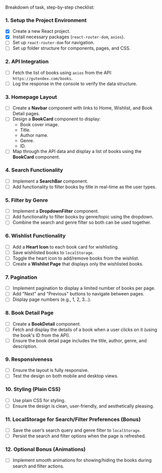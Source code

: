 Breakdown of task, step-by-step checklist:

### 1. **Setup the Project Environment**

- [x] Create a new React project.
- [x] Install necessary packages (`react-router-dom`, `axios`).
- [ ] Set up `react-router-dom` for navigation.
- [ ] Set up folder structure for components, pages, and CSS.

### 2. **API Integration**

- [ ] Fetch the list of books using `axios` from the API: `https://gutendex.com/books`.
- [ ] Log the response in the console to verify the data structure.

### 3. **Homepage Layout**

- [ ] Create a **Navbar** component with links to Home, Wishlist, and Book Detail pages.
- [ ] Design a **BookCard** component to display:
  - Book cover image.
  - Title.
  - Author name.
  - Genre.
  - ID.
- [ ] Map through the API data and display a list of books using the **BookCard** component.

### 4. **Search Functionality**

- [ ] Implement a **SearchBar** component.
- [ ] Add functionality to filter books by title in real-time as the user types.

### 5. **Filter by Genre**

- [ ] Implement a **DropdownFilter** component.
- [ ] Add functionality to filter books by genre/topic using the dropdown.
- [ ] Combine the search and genre filter so both can be used together.

### 6. **Wishlist Functionality**

- [ ] Add a **Heart Icon** to each book card for wishlisting.
- [ ] Save wishlisted books to `localStorage`.
- [ ] Toggle the heart icon to add/remove books from the wishlist.
- [ ] Create a **Wishlist Page** that displays only the wishlisted books.

### 7. **Pagination**

- [ ] Implement pagination to display a limited number of books per page.
- [ ] Add "Next" and "Previous" buttons to navigate between pages.
- [ ] Display page numbers (e.g., 1, 2, 3...).

### 8. **Book Detail Page**

- [ ] Create a **BookDetail** component.
- [ ] Fetch and display the details of a book when a user clicks on it (using the book's ID from the API).
- [ ] Ensure the book detail page includes the title, author, genre, and description.

### 9. **Responsiveness**

- [ ] Ensure the layout is fully responsive.
- [ ] Test the design on both mobile and desktop views.

### 10. **Styling (Plain CSS)**

- [ ] Use plain CSS for styling.
- [ ] Ensure the design is clean, user-friendly, and aesthetically pleasing.

### 11. **LocalStorage for Search/Filter Preferences (Bonus)**

- [ ] Save the user’s search query and genre filter to `localStorage`.
- [ ] Persist the search and filter options when the page is refreshed.

### 12. **Optional Bonus (Animations)**

- [ ] Implement smooth animations for showing/hiding the books during search and filter actions.
